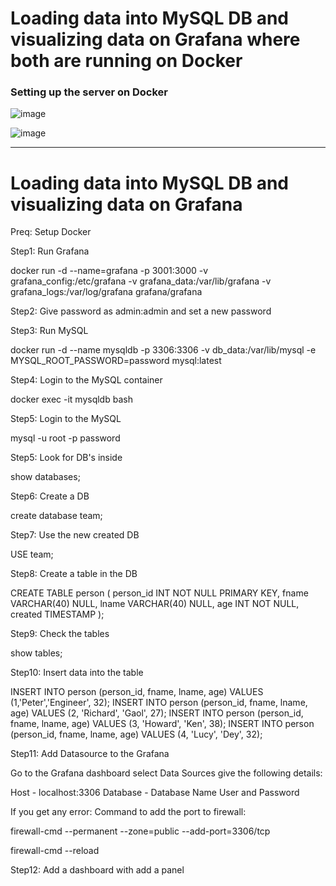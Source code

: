 # Loading data into MySQL DB and visualizing data on Grafana where both are running on Docker 

### Setting up the server on Docker

![image](https://github.com/Pavan-1997/Docker_MySQL_Grafana/assets/32020205/f969c2c8-cae4-44b7-b9a9-e3b3fd80c64c)

![image](https://github.com/Pavan-1997/Docker_MySQL_Grafana/assets/32020205/2f37e590-7beb-46ec-9d6e-2926acf1dd1b)

---

# Loading data into MySQL DB and visualizing data on Grafana 

Preq: Setup Docker


Step1: Run Grafana

docker run -d --name=grafana -p 3001:3000 -v grafana_config:/etc/grafana -v grafana_data:/var/lib/grafana -v grafana_logs:/var/log/grafana grafana/grafana


Step2: Give password as admin:admin and set a new password


Step3: Run MySQL

docker run -d --name mysqldb -p 3306:3306 -v db_data:/var/lib/mysql -e MYSQL_ROOT_PASSWORD=password mysql:latest


Step4: Login to the MySQL container

docker exec -it mysqldb bash


Step5: Login to the MySQL

mysql -u root -p password 


Step5: Look for DB's inside

show databases;


Step6: Create a DB

create database team;


Step7: Use the new created DB

USE team;


Step8: Create a table in the DB

CREATE TABLE person ( person_id INT NOT NULL PRIMARY KEY, fname VARCHAR(40) NULL, lname VARCHAR(40) NULL, age INT NOT NULL, created TIMESTAMP );


Step9: Check the tables

show tables;


Step10: Insert data into the table

INSERT INTO person (person_id, fname, lname, age) VALUES (1,'Peter','Engineer', 32);
INSERT INTO person (person_id, fname, lname, age) VALUES (2, 'Richard', 'Gaol', 27);
INSERT INTO person (person_id, fname, lname, age) VALUES (3, 'Howard', 'Ken', 38);
INSERT INTO person (person_id, fname, lname, age) VALUES (4, 'Lucy', 'Dey', 32);


Step11: Add Datasource to the Grafana

Go to the Grafana dashboard select Data Sources give the following details:

Host - localhost:3306
Database - Database Name
User and Password 

If you get any error: Command to add the port to firewall:

firewall-cmd --permanent --zone=public --add-port=3306/tcp

firewall-cmd --reload


Step12: Add a dashboard with add a panel 

